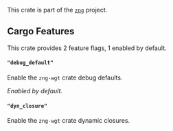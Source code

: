 <!--do doc --readme header-->
This crate is part of the [`zng`](https://github.com/zng-ui/zng?tab=readme-ov-file#crates) project.


<!--do doc --readme features-->
## Cargo Features

This crate provides 2 feature flags, 1 enabled by default.

#### `"debug_default"`
Enable the `zng-wgt` crate debug defaults.

*Enabled by default.*

#### `"dyn_closure"`
Enable the `zng-wgt` crate dynamic closures.

<!--do doc --readme #SECTION-END-->



